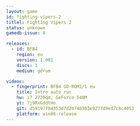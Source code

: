 ```yaml
---
layout: game
id: fighting-vipers-2
titlel: Fighting Vipers 2
status: unknown
gamedb-issue: 0

releases:
  - id: BFB4
    region: eu
    version: 1.001
    discs: 1
    medium: gdrom

videos:
  - fingerprint: BFB4 GD-ROM1/1 eu
    title: Intro auto run
    hw: i7 2720qm, GeForce 540M
    yt: 7j9RxGddtHo
    git: d59197f84353d7d2b746383e9277d9ed7c8c4053
    platform: win86-release
---
```

